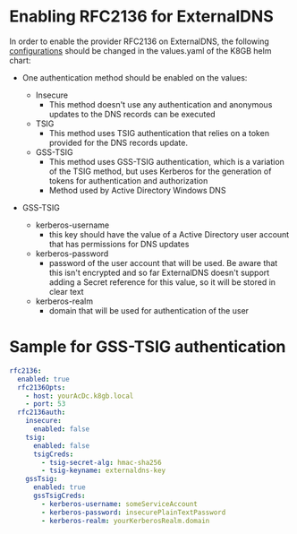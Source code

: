 # Enabling RFC2136 for ExternalDNS

In order to enable the provider RFC2136 on ExternalDNS, the following [configurations](/chart/k8gb/README.md) should be changed in the values.yaml of the K8GB helm chart:

* One authentication method should be enabled on the values:
  * Insecure
    * This method doesn't use any authentication and anonymous updates to the DNS records can be executed
  * TSIG
    * This method uses TSIG authentication that relies on a token provided for the DNS records update.
  * GSS-TSIG
    * This method uses GSS-TSIG authentication, which is a variation of the TSIG method, but uses Kerberos for the generation of tokens for authentication and authorization
    * Method used by Active Directory Windows DNS 

* GSS-TSIG
  * kerberos-username
    * this key should have the value of a Active Directory user account that has permissions for DNS updates
  * kerberos-password
    * password of the user account that will be used. Be aware that this isn't encrypted and so far ExternalDNS doesn't support adding a Secret reference for this value, so it will be stored in clear text
  * kerberos-realm
    * domain that will be used for authentication of the user

# Sample for GSS-TSIG authentication

```yaml
rfc2136:
  enabled: true
  rfc2136Opts:
    - host: yourAcDc.k8gb.local 
    - port: 53
  rfc2136auth:
    insecure: 
      enabled: false
    tsig:
      enabled: false
      tsigCreds:
        - tsig-secret-alg: hmac-sha256
        - tsig-keyname: externaldns-key
    gssTsig:
      enabled: true
      gssTsigCreds:
        - kerberos-username: someServiceAccount
        - kerberos-password: insecurePlainTextPassword
        - kerberos-realm: yourKerberosRealm.domain
```